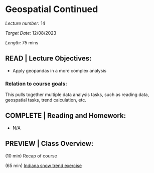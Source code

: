 # Geospatial Continued

*Lecture number:* 14

*Target Date:* 12/08/2023

*Length:* 75 mins

## READ | Lecture Objectives:

* Apply geopandas in a more complex analysis

### Relation to course goals:

This pulls together multiple data analysis tasks, such as reading data, geospatial tasks, trend calculation, etc.

## COMPLETE | Reading and Homework:

* N/A

## PREVIEW | Class Overview:

(10 min) Recap of course

(65 min) [Indiana snow trend exercise](https://github.com/taobrienlbl/advanced_earth_science_data_analysis/blob/spring_2023_iub/lessons/14_geospatial_continued/14_IN_snow_trends.ipynb)

